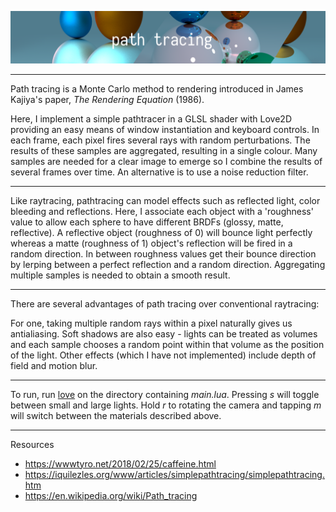 ![pathtracing](https://raw.githubusercontent.com/liuchia/pathtracing/media/pathtracebanner.png)

---

Path tracing is a Monte Carlo method to rendering introduced in James Kajiya's paper, *The Rendering Equation* (1986).

Here, I implement a simple pathtracer in a GLSL shader with Love2D providing an easy means of window instantiation and keyboard controls.
In each frame, each pixel fires several rays with random perturbations. The results of these samples are aggregated, resulting in a single colour.
Many samples are needed for a clear image to emerge so I combine the results of several frames over time. An alternative is to use a noise reduction filter.

---

Like raytracing, pathtracing can model effects such as reflected light, color bleeding and reflections. Here, I associate each object with a 'roughness' value to allow each sphere to have different BRDFs (glossy, matte, reflective). A reflective object (roughness of 0) will bounce light perfectly whereas a matte (roughness of 1) object's reflection will be fired in a random direction.
In between roughness values get their bounce direction by lerping between a perfect reflection and a random direction. Aggregating multiple samples is needed to obtain a smooth result.

---

There are several advantages of path tracing over conventional raytracing:

For one, taking multiple random rays within a pixel naturally gives us antialiasing. Soft shadows are also easy - lights can be treated as volumes and each sample chooses a random point within that volume as the position of the light.
Other effects (which I have not implemented) include depth of field and motion blur.

---

To run, run [love](https://love2d.org/) on the directory containing *main.lua*. Pressing *s* will toggle between small and large lights. Hold *r* to rotating the camera and tapping *m* will switch between the materials described above.

---

Resources

* https://wwwtyro.net/2018/02/25/caffeine.html
* https://iquilezles.org/www/articles/simplepathtracing/simplepathtracing.htm
* https://en.wikipedia.org/wiki/Path_tracing
